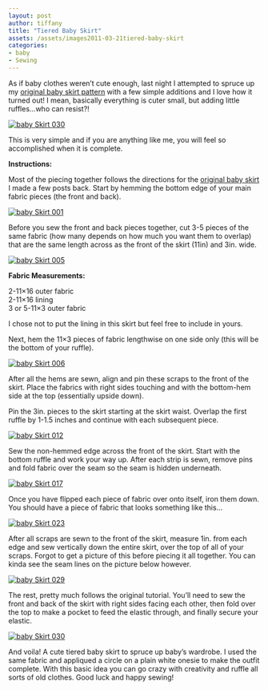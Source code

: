 ```yaml
---
layout: post
author: tiffany
title: "Tiered Baby Skirt"
assets: /assets/images2011-03-21tiered-baby-skirt
categories: 
- baby
- Sewing
---
```


As if baby clothes weren’t cute enough, last night I attempted to spruce up my [original baby skirt pattern](http://thekitchencurtain.blogspot.com/2011/03/baby-skirt.html) with a few simple additions and I love how it turned out! I mean, basically everything is cuter small, but adding little ruffles…who can resist?!

[![](jekyll_uploads/2011/03/baby-Skirt-030-325x433.jpg "baby Skirt 030")](http://www.sweetpeonies.com/2011/03/tiered-baby-skirt/baby-skirt-030/)

This is very simple and if you are anything like me, you will feel so accomplished when it is complete.

**Instructions:**

Most of the piecing together follows the directions for the [original baby skirt](http://thekitchencurtain.blogspot.com/2011/03/baby-skirt.html) I made a few posts back. Start by hemming the bottom edge of your main fabric pieces (the front and back).

[![](jekyll_uploads/2011/03/baby-Skirt-001-325x433.jpg "baby Skirt 001")](http://www.sweetpeonies.com/2011/03/tiered-baby-skirt/baby-skirt-001/)

Before you sew the front and back pieces together, cut 3-5 pieces of the same fabric (how many depends on how much you want them to overlap) that are the same length across as the front of the skirt (11in) and 3in. wide.

[![](jekyll_uploads/2011/03/baby-Skirt-005-325x433.jpg "baby Skirt 005")](http://www.sweetpeonies.com/2011/03/tiered-baby-skirt/baby-skirt-005/)

**Fabric Measurements:**

2-11×16 outer fabric  
2-11×16 lining  
3 or 5-11×3 outer fabric

I chose not to put the lining in this skirt but feel free to include in yours.

Next, hem the 11×3 pieces of fabric lengthwise on one side only (this will be the bottom of your ruffle).

[![](jekyll_uploads/2011/03/baby-Skirt-006-325x433.jpg "baby Skirt 006")](http://www.sweetpeonies.com/2011/03/tiered-baby-skirt/baby-skirt-006/)

After all the hems are sewn, align and pin these scraps to the front of the skirt. Place the fabrics with right sides touching and with the bottom-hem side at the top (essentially upside down).

Pin the 3in. pieces to the skirt starting at the skirt waist. Overlap the first ruffle by 1-1.5 inches and continue with each subsequent piece.

[![](jekyll_uploads/2011/03/baby-Skirt-012-325x433.jpg "baby Skirt 012")](http://www.sweetpeonies.com/2011/03/tiered-baby-skirt/baby-skirt-012/)

Sew the non-hemmed edge across the front of the skirt. Start with the bottom ruffle and work your way up. After each strip is sewn, remove pins and fold fabric over the seam so the seam is hidden underneath.

[![](jekyll_uploads/2011/03/baby-Skirt-017-575x431.jpg "baby Skirt 017")](http://www.sweetpeonies.com/2011/03/tiered-baby-skirt/baby-skirt-017/)

Once you have flipped each piece of fabric over onto itself, iron them down. You should have a piece of fabric that looks something like this…

[![](jekyll_uploads/2011/03/baby-Skirt-023-575x431.jpg "baby Skirt 023")](http://www.sweetpeonies.com/2011/03/tiered-baby-skirt/baby-skirt-023/)

After all scraps are sewn to the front of the skirt, measure 1in. from each edge and sew vertically down the entire skirt, over the top of all of your scraps. Forgot to get a picture of this before piecing it all together. You can kinda see the seam lines on the picture below however.

[![](jekyll_uploads/2011/03/baby-Skirt-029-325x433.jpg "baby Skirt 029")](http://www.sweetpeonies.com/2011/03/tiered-baby-skirt/baby-skirt-029/)

The rest, pretty much follows the original tutorial. You’ll need to sew the front and back of the skirt with right sides facing each other, then fold over the top to make a pocket to feed the elastic through, and finally secure your elastic.

[![](jekyll_uploads/2011/03/baby-Skirt-030-325x433.jpg "baby Skirt 030")](http://www.sweetpeonies.com/2011/03/tiered-baby-skirt/baby-skirt-030/)

And voila! A cute tiered baby skirt to spruce up baby’s wardrobe. I used the same fabric and appliqued a circle on a plain white onesie to make the outfit complete. With this basic idea you can go crazy with creativity and ruffle all sorts of old clothes. Good luck and happy sewing!